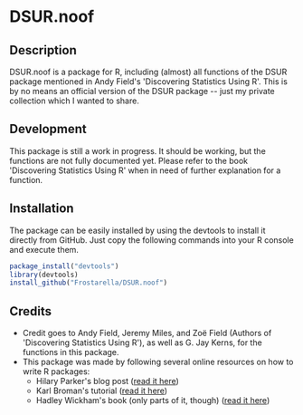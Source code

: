 # DSUR.noof

## Description
DSUR.noof is a package for R, including (almost) all functions of the DSUR package mentioned in Andy Field's 'Discovering Statistics Using R'. This is by no means an official version of the DSUR package -- just my private collection which I wanted to share.

## Development
This package is still a work in progress. It should be working, but the functions are not fully documented yet. Please refer to the book 'Discovering Statistics Using R' when in need of further explanation for a function.

## Installation
The package can be easily installed by using the devtools to install it directly from GitHub. 
Just copy the following commands into your R console and execute them.
```R
package_install("devtools")
library(devtools)
install_github("Frostarella/DSUR.noof")
```

## Credits
* Credit goes to Andy Field, Jeremy Miles, and Zoë Field (Authors of 'Discovering Statistics Using R'), as well as G. Jay Kerns, for the functions in this package.
* This package was made by following several online resources on how to write R packages:
    * Hilary Parker's blog post ([read it here](https://hilaryparker.com/2014/04/29/writing-an-r-package-from-scratch/))
    * Karl Broman's tutorial ([read it here](http://kbroman.org/pkg_primer/))
    * Hadley Wickham's book (only parts of it, though) ([read it here](http://r-pkgs.had.co.nz))
